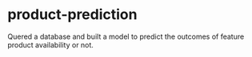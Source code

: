 # product-prediction
Quered a database and built a model to predict the outcomes of feature product availability or not.
